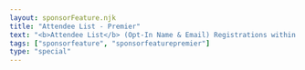 ```yaml
---
layout: sponsorFeature.njk
title: "Attendee List - Premier"
text: "<b>Attendee List</b> (Opt-In Name & Email) Registrations within 5 business days after event"
tags: ["sponsorfeature", "sponsorfeaturepremier"]
type: "special"
---
```

